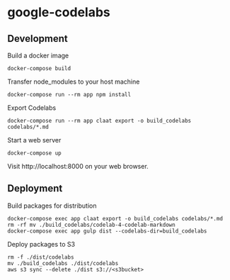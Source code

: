 # google-codelabs

## Development

Build a docker image

```
docker-compose build
```

Transfer node_modules to your host machine

```
docker-compose run --rm app npm install
```

Export Codelabs

```
docker-compose run --rm app claat export -o build_codelabs codelabs/*.md
```

Start a web server

```
docker-compose up
```

Visit http://localhost:8000 on your web browser.

## Deployment

Build packages for distribution

```
docker-compose exec app claat export -o build_codelabs codelabs/*.md
rm -rf mv ./build_codelabs/codelab-4-codelab-markdown
docker-compose exec app gulp dist --codelabs-dir=build_codelabs
```

Deploy packages to S3

```
rm -f ./dist/codelabs
mv ./build_codelabs ./dist/codelabs
aws s3 sync --delete ./dist s3://<s3bucket>
```
